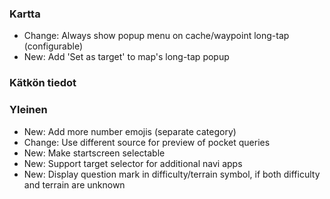 ### Kartta
- Change: Always show popup menu on cache/waypoint long-tap (configurable)
- New: Add 'Set as target' to map's long-tap popup

### Kätkön tiedot

### Yleinen
- New: Add more number emojis (separate category)
- Change: Use different source for preview of pocket queries
- New: Make startscreen selectable
- New: Support target selector for additional navi apps
- New: Display question mark in difficulty/terrain symbol, if both difficulty and terrain are unknown
